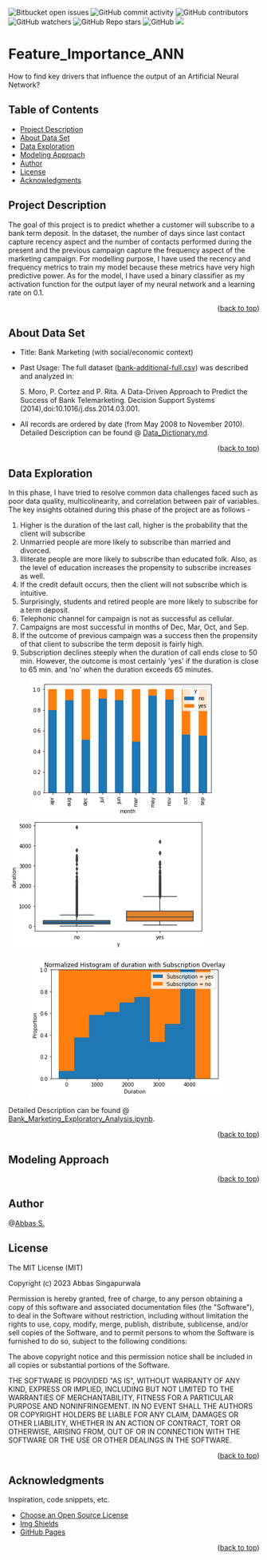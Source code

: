 <a name="readme-top"></a>
![Bitbucket open issues](https://img.shields.io/bitbucket/issues/clkride/Feature_Importance_ANN?style=flat-square)
![GitHub commit activity](https://img.shields.io/github/commit-activity/m/clkride/Feature_Importance_ANN?style=flat-square)
![GitHub contributors](https://img.shields.io/github/contributors/clkride/Feature_Importance_ANN?style=flat-square)
![GitHub watchers](https://img.shields.io/github/watchers/clkride/Feature_Importance_ANN?style=flat-square)
![GitHub Repo stars](https://img.shields.io/github/stars/clkride/Feature_Importance_ANN?style=flat-square)
![GitHub](https://img.shields.io/github/license/clkride/Feature_Importance_ANN?style=flat-square)
<a href="https://linkedin.com/in/abbas-singapurwala">
<img src="https://img.shields.io/badge/LinkedIn-blue?style=flat&logo=linkedin&labelColor=blue">
</a>

# Feature_Importance_ANN
How to find key drivers that influence the output of an Artificial Neural Network?

## Table of Contents
- [Project Description](#project-description)
- [About Data Set](#about-data-set)
- [Data Exploration](#data-exploration)
- [Modeling Approach](#modeling-approach)
- [Author](#author)
- [License](#license)
- [Acknowledgments](#acknowledgments)

## Project Description
The goal of this project is to predict whether a customer will subscribe to a bank term deposit. In the dataset, the number of days since last contact capture recency aspect and the number of contacts performed during the present and the previous campaign capture the frequency aspect of the marketing campaign. For modelling purpose, I have used the recency and frequency metrics to train my model because these metrics have very high predictive power. As for the model, I have used a binary classifier as my activation function for the output layer of my neural network and a learning rate on 0.1. 
<p align="right">(<a href="#readme-top">back to top</a>)</p>

## About Data Set

* Title: Bank Marketing (with social/economic context)
* Past Usage: The full dataset ([bank-additional-full.csv](https://github.com/clkride/Feature_Importance_ANN/blob/main/Data/bank-additional-full.csv)) was described and analyzed in:

  S. Moro, P. Cortez and P. Rita. A Data-Driven Approach to Predict the Success of Bank Telemarketing. Decision Support Systems (2014),doi:10.1016/j.dss.2014.03.001.
 
 * All records are ordered by date (from May 2008 to November 2010). Detailed Description can be found @ [Data_Dictionary.md](https://github.com/clkride/Feature_Importance_ANN/blob/main/Data%20Set%20Description/Data_Dictionary.md).

<p align="right">(<a href="#readme-top">back to top</a>)</p>

## Data Exploration

In this phase, I have tried to resolve common data challenges faced such as poor data quality, multicolinearity, and correlation between pair of variables. The key insights obtained during this phase of the project are as follows - 
1.	Higher is the duration of the last call, higher is the probability that the client will subscribe
2.	Unmarried people are more likely to subscribe than married and divorced.
3.	Illiterate people are more likely to subscribe than educated folk. Also, as the level of education increases the propensity to subscribe increases as well.
4.	If the credit default occurs, then the client will not subscribe which is intuitive.
5.	Surprisingly, students and retired people are more likely to subscribe for a term deposit.
6.	Telephonic channel for campaign is not as successful as cellular.
7.	Campaigns are most successful in months of Dec, Mar, Oct, and Sep.
8.	If the outcome of previous campaign was a success then the propensity of that client to subscribe the term deposit is fairly high.
9.	Subscription declines steeply when the duration of call ends close to 50 min. However, the outcome is most certainly 'yes' if the duration is close to 65 min. and 'no' when the duration exceeds 65 minutes.

&emsp;&emsp;&emsp;![alt text](https://github.com/clkride/Feature_Importance_ANN/blob/main/campaign_months.png?raw=true) &emsp; ![alt text](https://github.com/clkride/Feature_Importance_ANN/blob/main/duration.png?raw=true)

&emsp;&emsp;&emsp;![alt text](https://github.com/clkride/Feature_Importance_ANN/blob/main/duration_limits.png?raw=true) 

Detailed Description can be found @ [Bank_Marketing_Exploratory_Analysis.ipynb](https://github.com/clkride/Feature_Importance_ANN/blob/main/Bank_Marketing_Exploratory_Analysis.ipynb).

<p align="right">(<a href="#readme-top">back to top</a>)</p>

## Modeling Approach

<p align="right">(<a href="#readme-top">back to top</a>)</p>

## Author
 @[Abbas S.](https://github.com/clkride)

## License
The MIT License (MIT)

Copyright (c) 2023 Abbas Singapurwala

Permission is hereby granted, free of charge, to any person obtaining
a copy of this software and associated documentation files (the
"Software"), to deal in the Software without restriction, including
without limitation the rights to use, copy, modify, merge, publish,
distribute, sublicense, and/or sell copies of the Software, and to
permit persons to whom the Software is furnished to do so, subject to
the following conditions:

The above copyright notice and this permission notice shall be
included in all copies or substantial portions of the Software.

THE SOFTWARE IS PROVIDED "AS IS", WITHOUT WARRANTY OF ANY KIND,
EXPRESS OR IMPLIED, INCLUDING BUT NOT LIMITED TO THE WARRANTIES OF
MERCHANTABILITY, FITNESS FOR A PARTICULAR PURPOSE AND
NONINFRINGEMENT. IN NO EVENT SHALL THE AUTHORS OR COPYRIGHT HOLDERS BE
LIABLE FOR ANY CLAIM, DAMAGES OR OTHER LIABILITY, WHETHER IN AN ACTION
OF CONTRACT, TORT OR OTHERWISE, ARISING FROM, OUT OF OR IN CONNECTION
WITH THE SOFTWARE OR THE USE OR OTHER DEALINGS IN THE SOFTWARE.

<p align="right">(<a href="#readme-top">back to top</a>)</p>

## Acknowledgments
Inspiration, code snippets, etc.
* [Choose an Open Source License](https://choosealicense.com)
* [Img Shields](https://shields.io)
* [GitHub Pages](https://pages.github.com)
<p align="right">(<a href="#readme-top">back to top</a>)</p>






